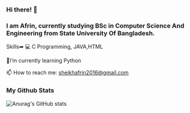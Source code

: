 ### Hi there! 👋

### I am Afrin, currently studying BSc in Computer Science And Engineering from State University Of Bangladesh.

 Skills➡ 💻 C Programming, JAVA,HTML

 🌱I’m currently learning Python
 
 📫 How to reach me: sheikhafrin2016@gmail.com

### My Github Stats

![Anurag's GitHub stats](https://github-readme-stats.vercel.app/api?username=SheikhAfrin&theme=dark&show_icons=true)

[](https://komarev.com/ghpvc/?SheikhAfrin=your-github-SheikhAfrin)
